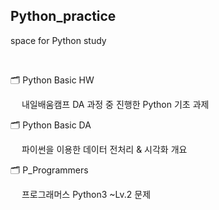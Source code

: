 ## Python_practice
space for Python study

</br>

🗂️ Python Basic HW

　 내일배움캠프 DA 과정 중 진행한 Python 기초 과제

🗂️ Python Basic DA

　 파이썬을 이용한 데이터 전처리 & 시각화 개요

🗂️ P_Programmers

　 프로그래머스 Python3 ~Lv.2 문제




